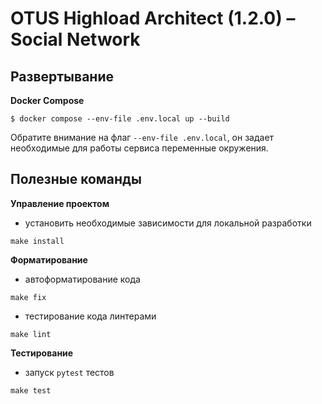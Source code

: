 # OTUS Highload Architect (1.2.0) – Social Network

## Развертывание

**Docker Compose**

```shell
$ docker compose --env-file .env.local up --build
```

Обратите внимание на флаг `--env-file .env.local`, он задает необходимые для работы сервиса переменные окружения.

## Полезные команды

**Управление проектом**

- установить необходимые зависимости для локальной разработки
```shell
make install
```

**Форматирование**

- автоформатирование кода
```shell
make fix
```
- тестирование кода линтерами
```shell
make lint
```

**Тестирование**

- запуск `pytest` тестов
```shell
make test
```
